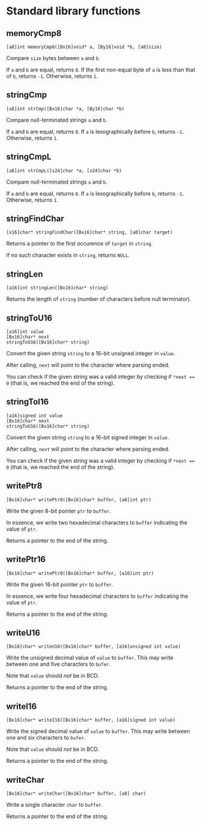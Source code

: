 # Standard library functions

## memoryCmp8

`[a8]int memoryCmp8([Bx16]void* a, [By16]void *b, [a8]size)`

Compare `size` bytes between `a` and `b`.

If `a` and `b` are equal, returns `0`.
If the first non-equal byte of `a` is less than that of `b`, returns `-1`.
Otherwise, returns `1`.

## stringCmp

`[a8]int strCmp([Bx16]char *a, [By16]char *b)`

Compare null-terminated strings `a` and `b`.

If `a` and `b` are equal, returns `0`.
If `a` is lexographically before `b`, returns `-1`.
Otherwise, returns `1`.

## stringCmpL

`[a8]int strCmpL([s24]char *a, [s24]char *b)`

Compare null-terminated strings `a` and `b`.

If `a` and `b` are equal, returns `0`.
If `a` is lexographically before `b`, returns `-1`.
Otherwise, returns `1`.

## stringFindChar

`[x16]char* stringFindChar([Bx16]char* string, [a8]char target)`

Returns a pointer to the first occurence of `target` in `string`.

If no such character exists in `string`, returns `NULL`.

## stringLen

`[a16]int stringLen([Bx16]char* string)`

Returns the length of `string` (number of characters before null terminator).

## stringToU16

```
[a16]int value
[Bx16]char* next
stringToU16([Bx16]char* string)
```

Convert the given string `string` to a 16-bit unsigned integer in `value`.

After calling, `next` will point to the character where parsing ended.

You can check if the given string was a valid integer by checking if `*next == 0`
(that is, we reached the end of the string).

## stringToI16

```
[a16]signed int value
[Bx16]char* next
stringToU16([Bx16]char* string)
```

Convert the given string `string` to a 16-bit signed integer in `value`.

After calling, `next` will point to the character where parsing ended.

You can check if the given string was a valid integer by checking if `*next == 0`
(that is, we reached the end of the string).

## writePtr8

`[Bx16]char* writePtr8([Bx16]char* buffer, [a8]int ptr)`

Write the given 8-bit pointer `ptr` to `buffer`.

In essence, we write two hexadecimal characters to `buffer` indicating the value of `ptr`.

Returns a pointer to the end of the string.

## writePtr16

`[Bx16]char* writePtr8([Bx16]char* buffer, [a16]int ptr)`

Write the given 16-bit pointer `ptr` to `buffer`.

In essence, we write four hexadecimal characters to `buffer` indicating the value of `ptr`.

Returns a pointer to the end of the string.

## writeU16

`[Bx16]char* writeU16([Bx16]char* buffer, [a16]unsigned int value)`

Write the unsigned decimal value of `value` to `buffer`.
This may write between one and five characters to `bufer`.

Note that `value` should *not* be in BCD.

Returns a pointer to the end of the string.

## writeI16

`[Bx16]char* writeI16([Bx16]char* buffer, [a16]signed int value)`

Write the signed decimal value of `value` to `buffer`.
This may write between one and six characters to `bufer`.

Note that `value` should *not* be in BCD.

Returns a pointer to the end of the string.

## writeChar

`[Bx16]char* writeChar([Bx16]char* buffer, [a8] char)`

Write a single character `char` to `buffer`.

Returns a pointer to the end of the string.
